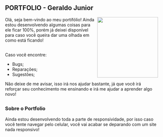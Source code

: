 ## PORTFOLIO - Geraldo Junior

<img align="right" height="200" src="https://cdn.discordapp.com/attachments/941077393697800203/977983459261825064/geraldo-junior.png">
Olá, seja bem-vindo ao meu portifólio! Ainda estou desenvolvendo algumas coisas para ele ficar 100%, porém já deixei disponível para caso você queira dar uma olhada em como está ficando!<br><br>

Caso você encontre:<br>
* Bugs;
* Reparações;
* Sugestões;

Não deixe de me avisar, isso irá nos ajudar bastante, já que você irá reforçar seu conhecimento me ensinando e irá me ajudar a aprender algo novo!

##

### Sobre o Portfolio

Ainda estou desenvolvendo toda a parte de responsividade, por isso caso você tente navegar pelo celular, você vai acabar se deparando com um site nada responsivo!

